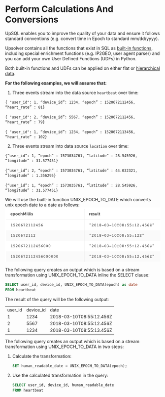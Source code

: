 # Perform Calculations And Conversions

UpSQL enables you to improve the quality of your data and ensure it follows standard conventions (e.g. convert time in Epoch to standard mm/dd/yyyy). 

Upsolver contains all the functions that exist in SQL as [built-in functions](https://docs.upsolver.com/Functions/Calculated/), including special enrichment functions (e.g. IP2GEO, user agent parser) and you can add your own User Defined Functions (UDFs) in Python. 

Both built-in functions and UDFs can be applied on either flat or [hierarchical data](https://docs.upsolver.com/UpSQL/query-hierarchical-data.html). 

**For the following examples, we will assume that:**

1.  Three events stream into the data source `heartbeat` over time:

```
{ "user_id": 1, “device_id”: 1234, “epoch” : 1520672112456, “heart_rate” : 81}

{ "user_id": 2, “device_id”: 5567, “epoch” : 1520672112456, “heart_rate” : 79}

{ "user_id": 1, “device_id”: 1234, “epoch” : 1520672113456, “heart_rate” : 102}
```

2. Three events stream into data source `location` over time:

```
{“user_id”: 1, “epoch” : 1573034761, “latitude” : 28.545926, “longitude” : 31.577451}

{“user_id”: 2, “epoch” : 1573034761, “latitude” : 44.032321, “longitude” : 1.356295}

{“user_id”: 1, “epoch” : 1573035761, “latitude” : 28.545926, “longitude” : 31.577451}
```

We will use the built-in function UNIX_EPOCH_TO_DATE which converts unix epoch date to a date as follows:
![UNIX_EPOCH_TO_DATE examples](images/Perform-Calculations0.png)

The following query creates an output which is based on a stream transformation using UNIX_EPOCH_TO_DATA inline the SELECT clause:
```SQL
SELECT user_id, device_id, UNIX_EPOCH_TO_DATA(epoch) as date
FROM heartbeat
```
The result of the query will be the following output:

<table>
  <tr>
   <td>user_id
   </td>
   <td>device_id
   </td>
   <td>date
   </td>
  </tr>
  <tr>
   <td>1
   </td>
   <td>1234
   </td>
   <td>2018-03-10T08:55:12.456Z
   </td>
  </tr>
  <tr>
   <td>2
   </td>
   <td>5567
   </td>
   <td>2018-03-10T08:55:12.456Z
   </td>
  </tr>
  <tr>
   <td>1
   </td>
   <td>1234
   </td>
   <td>2018-03-10T08:55:13.456Z
   </td>
  </tr>
</table>

The following query creates an output which is based on a stream transformation using UNIX_EPOCH_TO_DATA in two steps:

1. Calculate the transformation:

    ```SQL
    SET human_readable_date = UNIX_EPOCH_TO_DATA(epoch);
    ```

2. Use the calculated transformation in the query:

    ```SQL
    SELECT user_id, device_id, human_readable_date
    FROM heartbeat
    ```